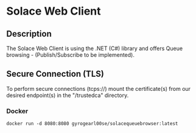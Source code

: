 # Solace Web Client

## Description
The Solace Web Client is using the .NET (C#) library and offers Queue browsing - (Publish/Subscribe to be implemented).


## Secure Connection (TLS)
To perform secure connections (tcps://) mount the certificate(s) from our desired endpoint(s) in the "/trustedca" directory.


### Docker

```
docker run -d 8080:8080 gyrogearl00se/solacequeuebrowser:latest
```
